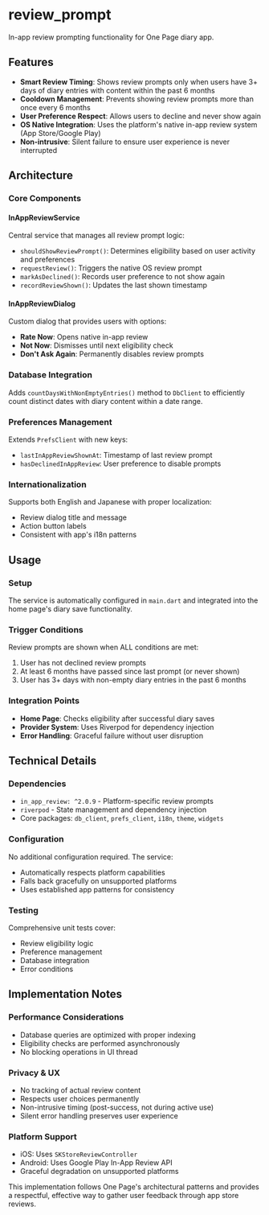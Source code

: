 # review_prompt

In-app review prompting functionality for One Page diary app.

## Features

- **Smart Review Timing**: Shows review prompts only when users have 3+ days of diary entries with content within the past 6 months
- **Cooldown Management**: Prevents showing review prompts more than once every 6 months
- **User Preference Respect**: Allows users to decline and never show again
- **OS Native Integration**: Uses the platform's native in-app review system (App Store/Google Play)
- **Non-intrusive**: Silent failure to ensure user experience is never interrupted

## Architecture

### Core Components

#### InAppReviewService
Central service that manages all review prompt logic:
- `shouldShowReviewPrompt()`: Determines eligibility based on user activity and preferences
- `requestReview()`: Triggers the native OS review prompt
- `markAsDeclined()`: Records user preference to not show again
- `recordReviewShown()`: Updates the last shown timestamp

#### InAppReviewDialog
Custom dialog that provides users with options:
- **Rate Now**: Opens native in-app review
- **Not Now**: Dismisses until next eligibility check
- **Don't Ask Again**: Permanently disables review prompts

### Database Integration

Adds `countDaysWithNonEmptyEntries()` method to `DbClient` to efficiently count distinct dates with diary content within a date range.

### Preferences Management

Extends `PrefsClient` with new keys:
- `lastInAppReviewShownAt`: Timestamp of last review prompt
- `hasDeclinedInAppReview`: User preference to disable prompts

### Internationalization

Supports both English and Japanese with proper localization:
- Review dialog title and message
- Action button labels
- Consistent with app's i18n patterns

## Usage

### Setup

The service is automatically configured in `main.dart` and integrated into the home page's diary save functionality.

### Trigger Conditions

Review prompts are shown when ALL conditions are met:
1. User has not declined review prompts
2. At least 6 months have passed since last prompt (or never shown)
3. User has 3+ days with non-empty diary entries in the past 6 months

### Integration Points

- **Home Page**: Checks eligibility after successful diary saves
- **Provider System**: Uses Riverpod for dependency injection
- **Error Handling**: Graceful failure without user disruption

## Technical Details

### Dependencies

- `in_app_review: ^2.0.9` - Platform-specific review prompts
- `riverpod` - State management and dependency injection
- Core packages: `db_client`, `prefs_client`, `i18n`, `theme`, `widgets`

### Configuration

No additional configuration required. The service:
- Automatically respects platform capabilities
- Falls back gracefully on unsupported platforms
- Uses established app patterns for consistency

### Testing

Comprehensive unit tests cover:
- Review eligibility logic
- Preference management
- Database integration
- Error conditions

## Implementation Notes

### Performance Considerations

- Database queries are optimized with proper indexing
- Eligibility checks are performed asynchronously
- No blocking operations in UI thread

### Privacy & UX

- No tracking of actual review content
- Respects user choices permanently
- Non-intrusive timing (post-success, not during active use)
- Silent error handling preserves user experience

### Platform Support

- iOS: Uses `SKStoreReviewController`
- Android: Uses Google Play In-App Review API
- Graceful degradation on unsupported platforms

This implementation follows One Page's architectural patterns and provides a respectful, effective way to gather user feedback through app store reviews.
